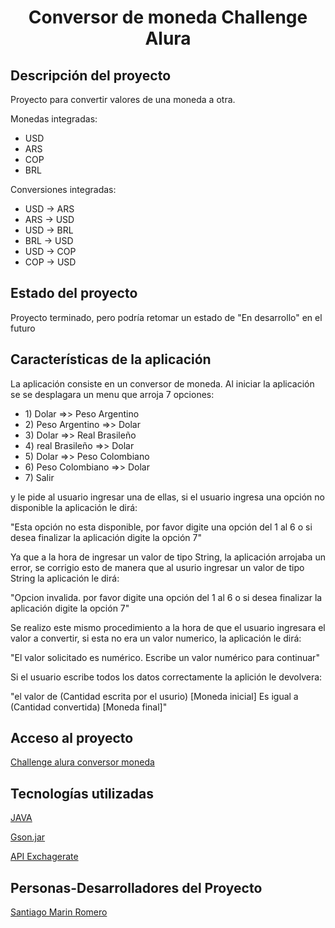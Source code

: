 
<div align = "center">
  
<h1> Conversor de moneda Challenge Alura </h1>

</div>




## Descripción del proyecto

<p> Proyecto para convertir valores de una moneda a otra. </p>

<p> Monedas integradas: </p>

<ul>
  
  <li> USD </li>
  <li> ARS </li>
  <li> COP </li>
  <li> BRL </li>
 
</ul>


<p> Conversiones integradas: </p>

<ul>
  
  <li> USD -> ARS </li>
  <li> ARS -> USD </li>
  <li> USD -> BRL </li>
  <li> BRL -> USD </li>
  <li> USD -> COP </li>
  <li> COP -> USD </li>
 
</ul>


## Estado del proyecto

<p> Proyecto terminado, pero podría retomar un estado de "En desarrollo" en el futuro </p>

## Características de la aplicación

 <p> La aplicación consiste en un conversor de moneda. Al iniciar la aplicación se se desplagara un menu que arroja 7 opciones: </p>

 <ul> 
 
<li> 1) Dolar =>> Peso Argentino </li>
<li> 2) Peso Argentino =>> Dolar </li>
<li> 3) Dolar =>> Real Brasileño </li>
<li> 4) real Brasileño =>> Dolar </li>
<li> 5) Dolar =>> Peso Colombiano </li>
<li> 6) Peso Colombiano =>> Dolar </li>
<li> 7) Salir </li>
 
 </ul>
   
<p> y le pide al usuario ingresar una de ellas, si el usuario ingresa una opción no disponible la aplicación le dirá: </p>
  
<p> "Esta opción no esta disponible, por favor digite una opción del 1 al 6 o si desea finalizar la aplicación digite la opción 7" </p>

<p> Ya que a la hora de ingresar un valor de tipo String, la aplicación arrojaba un error, se corrigio esto de manera que al usurio ingresar un valor de tipo String la aplicación le dirá: </p>

<p> "Opcion invalida. por favor digite una opción del 1 al 6 o si desea finalizar la aplicación digite la opción 7" </p>

<p> Se realizo este mismo procedimiento a la hora de que el usuario ingresara el valor a convertir, si esta no era un valor numerico, la aplicación le dirá:</p>

<p> "El valor solicitado es numérico. Escribe un valor numérico para continuar" </p>

<p> Si el usuario escribe todos los datos correctamente la aplición le devolvera: </p>

<p> "el valor de (Cantidad escrita por el usurio) [Moneda inicial] Es igual a (Cantidad convertida) [Moneda final]" </p>

## Acceso al proyecto

<p> <a href="https://github.com/Smarinx/Conversor-de-moneda-Challenge-Alura.git" > Challenge alura conversor moneda</a> </p>

## Tecnologías utilizadas

<p> <a href= "https://docs.oracle.com/en/java/javase/17/docs/api/index.html"> JAVA </a> </p>

<p> <a href= "https://mvnrepository.com/artifact/com.google.code.gson/gson/2.10.1"> Gson.jar </a> </p>

<p> <a href= "https://www.exchangerate-api.com"> API Exchagerate </a> </p>

## Personas-Desarrolladores del Proyecto

<p> <a href="https://github.com/Smarinx" > Santiago Marin Romero</a></p>












